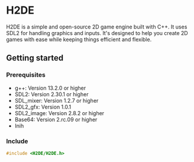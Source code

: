 # H2DE
H2DE is a simple and open-source 2D game engine built with C++. It uses SDL2 for handling graphics and inputs. It's designed to help you create 2D games with ease while keeping things efficient and flexible.


## Getting started

### Prerequisites
- g++: Version 13.2.0 or higher
- SDL2: Version 2.30.1 or higher
- SDL_mixer: Version 1.2.7 or higher
- SDL2_gfx: Version 1.0.1
- SDL2_image: Version 2.8.2 or higher
- Base64: Version 2.rc.09 or higher
- Inih


### Include
```cpp
#include <H2DE/H2DE.h>
```


<!-- ### Create an engine

1. Create the engine's data 
```cpp
H2DE_EngineData data = H2DE_EngineData();
data.fps = 60;
data.camera.width = 20.0f;
data.camera.smoothing = 0.1f;
data.window.title = "Window title";
data.window.pos = { 100, 100 };
data.window.size = { 1280, 720 };
data.window.fullscreen = false;
data.window.resizable = false;
data.window.saveState = true;
```
2. Create the engine
```cpp
H2DE_Engine* engine = H2DE_CreateEngine(data);
```

3. Load assets
```cpp
H2DE_LoadAssets(engine, "assets");
```

4. Set the functions called each frame for handling events and updating
```cpp
H2DE_SetGameHandleEventCall(engine, [](SDL_Event event) {
    // Handling events code
});
H2DE_SetGameUpdateCall(engine, []() {
    // Updating code
});
```

5. Run the engine
```cpp
H2DE_RunEngine(engine);
``` -->
